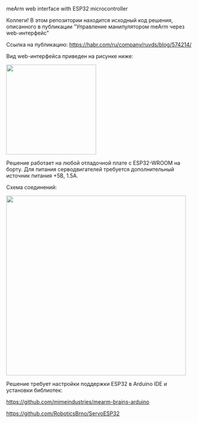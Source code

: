 meArm web interface with ESP32 microcontroller

Коллеги! В этом репозитории находится исходный код решения, описанного в публикации "Управление манипулятором meArm через web-интерфейс"

Ссылка на публикацию: https://habr.com/ru/company/ruvds/blog/574214/

Вид web-интерфейса приведен на рисунке ниже:

<img src="https://habrastorage.org/webt/os/6t/ql/os6tqltuh9yzmfzmkg9cmnbsdzy.jpeg" width="240" />

Решение работает на любой отладочной плате с ESP32-WROOM на борту. Для питания серводвигателей требуется дополнительный источник питания +5В, 1.5А.

Схема соединений:

<img src="https://habrastorage.org/webt/_l/up/3r/_lup3rqvvk2avoxrvb0epvgebxk.png" width="480" />

Решение требует настройки поддержки ESP32 в Arduino IDE и установки библиотек:

<a href="https://github.com/mimeindustries/mearm-brains-arduino">https://github.com/mimeindustries/mearm-brains-arduino</a>

<a href="https://github.com/RoboticsBrno/ServoESP32">https://github.com/RoboticsBrno/ServoESP32</a>


